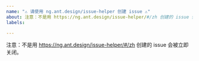```yaml
---
name: "⚠️ 请使用 ng.ant.design/issue-helper 创建 issue ⚠️"
about: 注意：不是用 https://ng.ant.design/issue-helper/#/zh 创建的 issue 会被立即关闭。
labels: 

---
```


注意：不是用 https://ng.ant.design/issue-helper/#/zh 创建的 issue 会被立即关闭。

